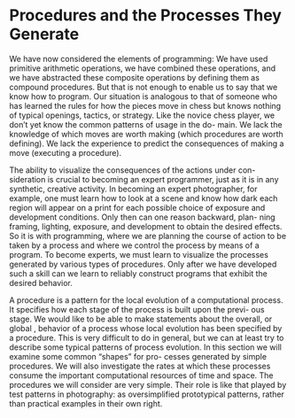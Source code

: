 # Procedures and the Processes They Generate

We have now considered the elements of programming: We have used
primitive arithmetic operations, we have combined these operations,
and we have abstracted these composite operations by defining them as
compound procedures. But that is not enough to enable us to say that
we know how to program. Our situation is analogous to that of someone
who has learned the rules for how the pieces move in chess but knows
nothing of typical openings, tactics, or strategy. Like the novice
chess player, we don’t yet know the common patterns of usage in the
do- main. We lack the knowledge of which moves are worth making (which
procedures are worth defining). We lack the experience to predict the
consequences of making a move (executing a procedure).

The ability to visualize the consequences of the actions under con-
sideration is crucial to becoming an expert programmer, just as it is
in any synthetic, creative activity. In becoming an expert
photographer, for example, one must learn how to look at a scene and
know how dark each region will appear on a print for each possible
choice of exposure and development conditions. Only then can one
reason backward, plan- ning framing, lighting, exposure, and
development to obtain the desired effects. So it is with programming,
where we are planning the course of action to be taken by a process
and where we control the process by means of a program. To become
experts, we must learn to visualize the processes generated by various
types of procedures. Only after we have developed such a skill can we
learn to reliably construct programs that exhibit the desired
behavior.

A procedure is a pattern for the local evolution of a computational
process. It specifies how each stage of the process is built upon the
previ- ous stage. We would like to be able to make statements about
the overall, or global , behavior of a process whose local evolution
has been specified by a procedure. This is very difficult to do in
general, but we can at least try to describe some typical patterns of
process evolution.  In this section we will examine some common
“shapes” for pro- cesses generated by simple procedures. We will also
investigate the rates at which these processes consume the important
computational resources of time and space. The procedures we will
consider are very simple. Their role is like that played by test
patterns in photography: as oversimplified prototypical patterns,
rather than practical examples in their own right.
